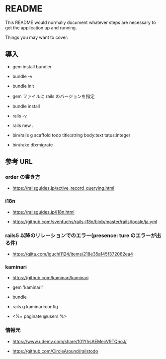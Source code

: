 # README

This README would normally document whatever steps are necessary to get the
application up and running.

Things you may want to cover:

## 導入

- gem install bundler

- bundle -v

- bundle init

- gem ファイルに rails のバージョンを指定

- bundle install

- rails -v

- rails new .

- bin/rails g scaffold todo title:string body:text tatus:integer

- bin/rake db:migrate

## 参考 URL

### order の書き方

- https://railsguides.jp/active_record_querying.html

### i18n

- https://railsguides.jp/i18n.html

- https://github.com/svenfuchs/rails-i18n/blob/master/rails/locale/ja.yml

### rails5 以降のリレーションでのエラー(presence: ture のエラーが出る件)

- https://qiita.com/iguchi1124/items/218e35a145f372062ea4

### kaminari

- https://github.com/kaminari/kaminari

- gem 'kaminari'

- bundle

- rails g kaminari:config

- <%= paginate @users %>

### 情報元

- https://www.udemy.com/share/101YhsAEMecV9TQnoJ/

- https://github.com/CircleAround/railstodo
